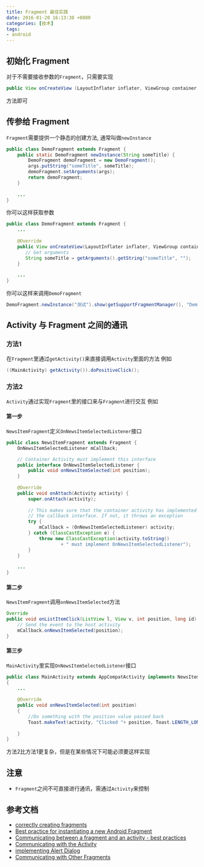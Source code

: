 ```yaml
---
title: Fragment 最佳实践
date: 2016-01-20 16:13:38 +0800
categories: [技术]
tags:
- android
---
```

## 初始化 Fragment
对于不需要接收参数的`Fragment`，只需要实现
```java
public View onCreateView (LayoutInflater inflater, ViewGroup container, Bundle savedInstanceState)
```
方法即可

## 传参给 Fragment
`Fragment`需要提供一个静态的创建方法, 通常叫做`newInstance`
```java
public class DemoFragment extends Fragment {
    public static DemoFragment newInstance(String someTitle) {
        DemoFragment demoFragment = new DemoFragment();
        args.putString("someTitle", someTitle);
        demoFragment.setArguments(args);
        return demoFragment;
    }
    
    ...
}
```
你可以这样获取参数
```java
public class DemoFragment extends Fragment {
    ... 
    
    @Override
    public View onCreateView(LayoutInflater inflater, ViewGroup container, Bundle savedInstanceState) {
       // Get arguments
       String someTitle = getArguments().getString("someTitle", "");
    }
    
    ...
}
```
你可以这样来调用`DemoFragment`
```java
DemoFragment.newInstance("测试").show(getSupportFragmentManager(), "DemoFragment");
```

## Activity 与 Fragment 之间的通讯
### 方法1
在`Fragment`里通过`getActivity()`来直接调用`Activity`里面的方法
例如
```java
((MainActivity) getActivity()).doPositiveClick();
```

### 方法2
`Activity`通过实现`Fragment`里的接口来与`Fragment`进行交互
例如

#### 第一步
`NewsItemFragment`定义`OnNewsItemSelectedListener`接口

```java
public class NewsItemFragment extends Fragment {
    OnNewsItemSelectedListener mCallback;

    // Container Activity must implement this interface
    public interface OnNewsItemSelectedListener {
        public void onNewsItemSelected(int position);
    }
    
    @Override
    public void onAttach(Activity activity) {
        super.onAttach(activity);
        
        // This makes sure that the container activity has implemented
        // the callback interface. If not, it throws an exception
        try {
            mCallback = (OnNewsItemSelectedListener) activity;
        } catch (ClassCastException e) {
            throw new ClassCastException(activity.toString()
                    + " must implement OnNewsItemSelectedListener");
        }
    }
    
    ...
}
```

#### 第二步
`NewsItemFragment`调用`onNewsItemSelected`方法

```java
Override
public void onListItemClick(ListView l, View v, int position, long id) {
    // Send the event to the host activity
    mCallback.onNewsItemSelected(position);
}
```

#### 第三步
`MainActivity`里实现`OnNewsItemSelectedListener`接口

```java
public class MainActivity extends AppCompatActivity implements NewsItemFragment.OnNewsItemSelectedListener
{
    ...
    
    @Override
    public void onNewsItemSelected(int position)
    {
        //Do something with the position value passed back
        Toast.makeText(activity, "Clicked "+ position, Toast.LENGTH_LONG).show();
        
    }
}
```
方法2比方法1更复杂，但是在某些情况下可能必须要这样实现

## 注意
* `Fragment`之间不可直接进行通讯，需通过`Activity`来控制

## 参考文档
* [correctly creating fragments](https://plus.google.com/+AndroidDevelopers/posts/bCD7Zvd945d)
* [Best practice for instantiating a new Android Fragment](http://stackoverflow.com/questions/9245408/best-practice-for-instantiating-a-new-android-fragment/9245510#9245510)
* [Communicating between a fragment and an activity - best practices](http://stackoverflow.com/questions/14247954/communicating-between-a-fragment-and-an-activity-best-practices)
* [Communicating with the Activity](http://developer.android.com/guide/components/fragments.html#CommunicatingWithActivity)
* [implementing Alert Dialog](http://developer.android.com/reference/android/app/DialogFragment.html#AlertDialog)
* [Communicating with Other Fragments](http://developer.android.com/training/basics/fragments/communicating.html)
